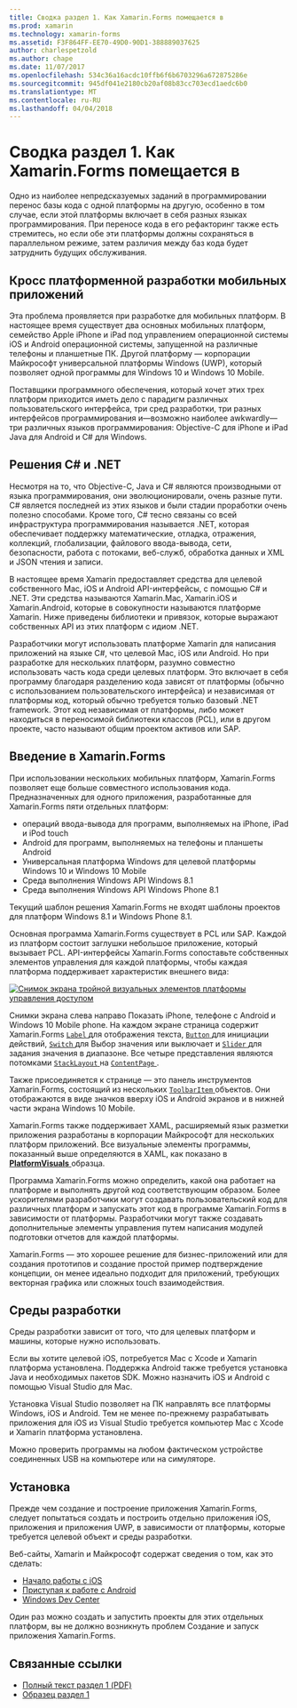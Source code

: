 ```yaml
---
title: Сводка раздел 1. Как Xamarin.Forms помещается в
ms.prod: xamarin
ms.technology: xamarin-forms
ms.assetid: F3F864FF-EE70-49D0-90D1-388889037625
author: charlespetzold
ms.author: chape
ms.date: 11/07/2017
ms.openlocfilehash: 534c36a16acdc10ffb6f6b6703296a672875286e
ms.sourcegitcommit: 945df041e2180cb20af08b83cc703ecd1aedc6b0
ms.translationtype: MT
ms.contentlocale: ru-RU
ms.lasthandoff: 04/04/2018
---
```

# <a name="summary-of-chapter-1-how-does-xamarinforms-fit-in"></a>Сводка раздел 1. Как Xamarin.Forms помещается в

Одно из наиболее непредсказуемых заданий в программировании перенос базы кода с одной платформы на другую, особенно в том случае, если этой платформы включает в себя разных языках программирования. При переносе кода в его рефакторинг также есть стремитесь, но если обе эти платформы должны сохраняться в параллельном режиме, затем различия между баз кода будет затруднить будущих обслуживания.

## <a name="cross-platform-mobile-development"></a>Кросс платформенной разработки мобильных приложений

Эта проблема проявляется при разработке для мобильных платформ. В настоящее время существует два основных мобильных платформ, семейство Apple iPhone и iPad под управлением операционной системы iOS и Android операционной системы, запущенной на различные телефоны и планшетные ПК. Другой платформу — корпорации Майкрософт универсальной платформы Windows (UWP), который позволяет одной программы для Windows 10 и Windows 10 Mobile.

Поставщики программного обеспечения, который хочет этих трех платформ приходится иметь дело с парадигм различных пользовательского интерфейса, три сред разработки, три разных интерфейсов программирования и&mdash;возможно наиболее awkwardly&mdash; три различных языков программирования: Objective-C для iPhone и iPad Java для Android и C# для Windows.

## <a name="the-c-and-net-solution"></a>Решения C# и .NET

Несмотря на то, что Objective-C, Java и C# являются производными от языка программирования, они эволюционировали, очень разные пути. C# является последней из этих языков и были стадии проработки очень полезно способами. Кроме того, C# тесно связаны со всей инфраструктура программирования называется .NET, которая обеспечивает поддержку математические, отладка, отражения, коллекций, глобализации, файлового ввода-вывода, сети, безопасности, работа с потоками, веб-служб, обработка данных и XML и JSON чтения и записи.

В настоящее время Xamarin предоставляет средства для целевой собственного Mac, iOS и Android API-интерфейсы, с помощью C# и .NET. Эти средства называются Xamarin.Mac, Xamarin.iOS и Xamarin.Android, которые в совокупности называются платформе Xamarin. Ниже приведены библиотеки и привязок, которые выражают собственных API из этих платформ с идиом .NET.

Разработчики могут использовать платформе Xamarin для написания приложений на языке C#, что целевой Mac, iOS или Android. Но при разработке для нескольких платформ, разумно совместно использовать часть кода среди целевых платформ. Это включает в себя программу благодаря разделению кода зависят от платформы (обычно с использованием пользовательского интерфейса) и независимая от платформы код, который обычно требуется только базовый .NET framework. Этот код независимая от платформы, либо может находиться в переносимой библиотеки классов (PCL), или в другом проекте, часто называют общим проектом активов или SAP.

## <a name="introducing-xamarinforms"></a>Введение в Xamarin.Forms

При использовании нескольких мобильных платформ, Xamarin.Forms позволяет еще больше совместного использования кода. Предназначенных для одного приложения, разработанные для Xamarin.Forms пяти отдельных платформ:

- операций ввода-вывода для программ, выполняемых на iPhone, iPad и iPod touch
- Android для программ, выполняемых на телефоны и планшеты Android
- Универсальная платформа Windows для целевой платформы Windows 10 и Windows 10 Mobile
- Среда выполнения Windows API Windows 8.1
- Среда выполнения Windows API Windows Phone 8.1

Текущий шаблон решения Xamarin.Forms не входят шаблоны проектов для платформ Windows 8.1 и Windows Phone 8.1.

Основная программа Xamarin.Forms существует в PCL или SAP. Каждой из платформ состоит заглушки небольшое приложение, который вызывает PCL. API-интерфейсы Xamarin.Forms сопоставьте собственных элементов управления для каждой платформы, чтобы каждая платформа поддерживает характеристик внешнего вида:

[![Снимок экрана тройной визуальных элементов платформы управления доступом](images/ch01fg03-small.png "Xamarin.Forms элементов управления на каждой платформе")](images/ch01fg03-large.png#lightbox "Xamarin.Forms элементов управления на каждой платформе")

Снимки экрана слева направо Показать iPhone, телефоне с Android и Windows 10 Mobile phone. На каждом экране страница содержит Xamarin.Forms [ `Label` ](https://developer.xamarin.com/api/type/Xamarin.Forms.Label/) для отображения текста, [ `Button` ](https://developer.xamarin.com/api/type/Xamarin.Forms.Button/) для инициации действий, [ `Switch` ](https://developer.xamarin.com/api/type/Xamarin.Forms.Switch/) для Выбор значения или выключает и [ `Slider` ](https://developer.xamarin.com/api/type/Xamarin.Forms.Slider/) для задания значения в диапазоне. Все четыре представления являются потомками [ `StackLayout` ](https://developer.xamarin.com/api/type/Xamarin.Forms.StackLayout/) на [ `ContentPage` ](https://developer.xamarin.com/api/type/Xamarin.Forms.ContentPage/).

Также присоединяется к странице — это панель инструментов Xamarin.Forms, состоящий из нескольких [ `ToolbarItem` ](https://developer.xamarin.com/api/type/Xamarin.Forms.ToolbarItem/) объектов. Они отображаются в виде значков вверху iOS и Android экранов и в нижней части экрана Windows 10 Mobile.

Xamarin.Forms также поддерживает XAML, расширяемый язык разметки приложения разработаны в корпорации Майкрософт для нескольких платформ приложений. Все визуальные элементы программы, показанный выше определяются в XAML, как показано в [ **PlatformVisuals** ](https://github.com/xamarin/xamarin-forms-book-samples/tree/master/Chapter01/PlatformVisuals) образца.

Программа Xamarin.Forms можно определить, какой она работает на платформе и выполнять другой код соответствующим образом. Более ускорителями разработчики могут создавать пользовательский код для различных платформ и запускать этот код в программе Xamarin.Forms в зависимости от платформы. Разработчики могут также создавать дополнительные элементы управления путем написания модулей подготовки отчетов для каждой платформы.

Xamarin.Forms — это хорошее решение для бизнес-приложений или для создания прототипов и создание простой пример подтверждение концепции, он менее идеально подходит для приложений, требующих векторная графика или сложных touch взаимодействия.

## <a name="your-development-environment"></a>Среды разработки

Среды разработки зависит от того, что для целевых платформ и машины, которые нужно использовать.

Если вы хотите целевой iOS, потребуется Mac с Xcode и Xamarin платформа установлена. Поддержка Android также требуется установка Java и необходимых пакетов SDK. Можно назначить iOS и Android с помощью Visual Studio для Mac.

Установка Visual Studio позволяет на ПК направлять все платформы Windows, iOS и Android. Тем не менее по-прежнему разрабатывать приложения для iOS из Visual Studio требуется компьютер Mac с Xcode и Xamarin платформа установлена.

Можно проверить программы на любом фактическом устройстве соединенных USB на компьютере или на симуляторе.

## <a name="installation"></a>Установка

Прежде чем создание и построение приложения Xamarin.Forms, следует попытаться создать и построить отдельно приложения iOS, приложения и приложения UWP, в зависимости от платформы, которые требуется целевой объект и среды разработки.

Веб-сайты, Xamarin и Майкрософт содержат сведения о том, как это сделать:

- [Начало работы с iOS](~/ios/get-started/index.md)
- [Приступая к работе с Android](~/android/get-started/index.md)
- [Windows Dev Center](http://dev.windows.com)

Один раз можно создать и запустить проекты для этих отдельных платформ, вы не должно возникнуть проблем Создание и запуск приложения Xamarin.Forms.



## <a name="related-links"></a>Связанные ссылки

- [Полный текст раздел 1 (PDF)](https://download.xamarin.com/developer/xamarin-forms-book/XamarinFormsBook-Ch01-Apr2016.pdf)
- [Образец раздел 1](https://github.com/xamarin/xamarin-forms-book-samples/tree/master/Chapter01)
